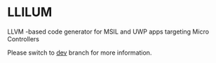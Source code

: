 # LLILUM
LLVM -based code generator for MSIL and UWP apps targeting Micro Controllers 

Please switch to [dev](https://github.com/NETMF/llilum-pr/tree/dev) branch for more information. 
